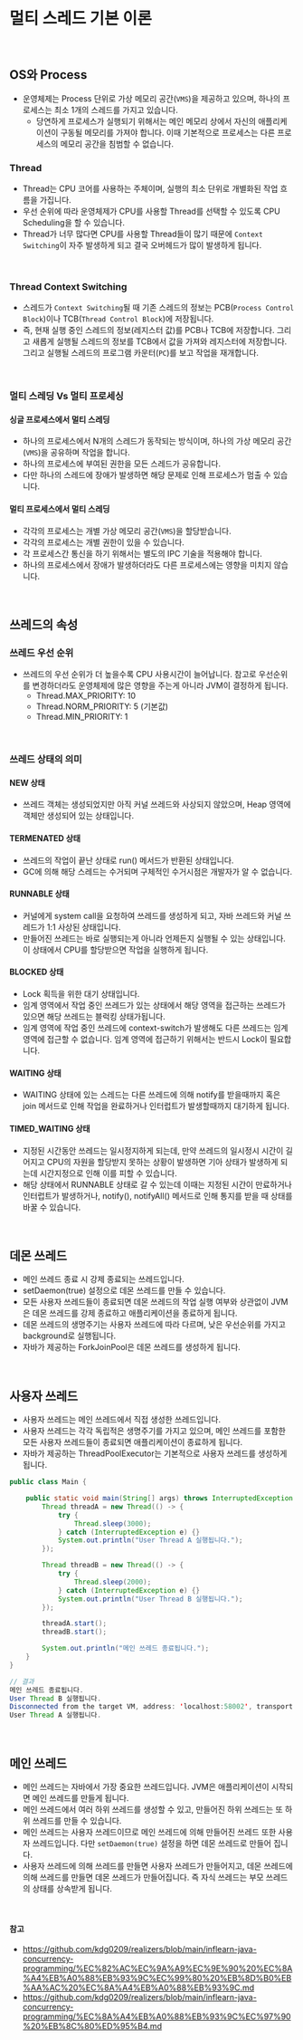 # 멀티 스레드 기본 이론

<br>

## OS와 Process

- 운영체제는 Process 단위로 가상 메모리 공간(`VMS`)을 제공하고 있으며, 하나의 프로세스는 최소 1개의 스레드를 가지고 있습니다.
  - 당연하게 프로세스가 실행되기 위해서는 메인 메모리 상에서 자신의 애플리케이션이 구동될 메모리를 가져야 합니다. 이때 기본적으로 프로세스는 다른 프로세스의 메모리 공간을 침범할 수 없습니다.

### Thread

- Thread는 CPU 코어를 사용하는 주체이며, 실행의 최소 단위로 개별화된 작업 흐름을 가집니다.
- 우선 순위에 따라 운영체제가 CPU를 사용할 Thread를 선택할 수 있도록 CPU Scheduling을 할 수 있습니다.
- Thread가 너무 많다면 CPU를 사용할 Thread들이 많기 때문에 `Context Switching`이 자주 발생하게 되고 결국 오버헤드가 많이 발생하게 됩니다.

<br>

### Thread Context Switching

- 스레드가 `Context Switching`될 때 기존 스레드의 정보는 PCB(`Process Control Block`)이나 TCB(`Thread Control Block`)에 저장됩니다.
- 즉, 현재 실행 중인 스레드의 정보(레지스터 값)를 PCB나 TCB에 저장합니다. 그리고 새롭게 실행될 스레드의 정보를 TCB에서 값을 가져와 레지스터에 저장합니다. 그리고 실행될 스레드의 프로그램 카운터(`PC`)를 보고 작업을 재개합니다.

<br>

### 멀티 스레딩 Vs 멀티 프로세싱

#### 싱글 프로세스에서 멀티 스레딩

- 하나의 프로세스에서 N개의 스레드가 동작되는 방식이며, 하나의 가상 메모리 공간(`VMS`)을 공유하며 작업을 합니다.
- 하나의 프로세스에 부여된 권한을 모든 스레드가 공유합니다.
- 다만 하나의 스레드에 장애가 발생하면 해당 문제로 인해 프로세스가 멈출 수 있습니다.

#### 멀티 프로세스에서 멀티 스레딩

- 각각의 프로세스는 개별 가상 메모리 공간(`VMS`)을 할당받습니다.
- 각각의 프로세스는 개별 권한이 있을 수 있습니다.
- 각 프로세스간 통신을 하기 위해서는 별도의 IPC 기술을 적용해야 합니다.
- 하나의 프로세스에서 장애가 발생하더라도 다른 프로세스에는 영향을 미치지 않습니다.

<br>

## 쓰레드의 속성

### 쓰레드 우선 순위

- 쓰레드의 우선 순위가 더 높을수록 CPU 사용시간이 늘어납니다. 참고로 우선순위를 변경하더라도 운영체제에 많은 영향을 주는게 아니라 JVM이 결정하게 됩니다.
  - Thread.MAX_PRIORITY: 10
  - Thread.NORM_PRIORITY: 5 (기본값)
  - Thread.MIN_PRIORITY: 1

<br>

### 쓰레드 상태의 의미

#### NEW 상태

- 쓰레드 객체는 생성되었지만 아직 커널 쓰레드와 사상되지 않았으며, Heap 영역에 객체만 생성되어 있는 상태입니다.

#### TERMENATED 상태

- 쓰레드의 작업이 끝난 상태로 run() 메서드가 반환된 상태입니다.
- GC에 의해 해당 스레드는 수거되며 구체적인 수거시점은 개발자가 알 수 없습니다.

#### RUNNABLE 상태

- 커널에게 system call을 요청하여 쓰레드를 생성하게 되고, 자바 쓰레드와 커널 쓰레드가 1:1 사상된 상태입니다.
- 만들어진 쓰레드는 바로 실행되는게 아니라 언제든지 실행될 수 있는 상태입니다. 이 상태에서 CPU를 할당받으면 작업을 실행하게 됩니다.

#### BLOCKED 상태

- Lock 획득을 위한 대기 상태입니다.
- 임계 영역에서 작업 중인 쓰레드가 있는 상태에서 해당 영역을 접근하는 쓰레드가 있으면 해당 쓰레드는 블럭킹 상태가됩니다.
- 임계 영역에 작업 중인 쓰레드에 context-switch가 발생해도 다른 쓰레드는 임계 영역에 접근할 수 없습니다. 임계 영역에 접근하기 위해서는 반드시 Lock이 필요합니다.

#### WAITING 상태

- WAITING 상태에 있는 스레드는 다른 쓰레드에 의해 notify를 받을때까지 혹은 join 메서드로 인해 작업을 완료하거나 인터럽트가 발생할때까지 대기하게 됩니다.

#### TIMED_WAITING 상태

- 지정된 시간동안 쓰레드는 일시정지하게 되는데, 만약 쓰레드의 일시정시 시간이 길어지고 CPU의 자원을 할당받지 못하는 상황이 발생하면 기아 상태가 발생하게 되는데 시간지정으로 인해 이를 피할 수 있습니다.
- 해당 상태에서 RUNNABLE 상태로 갈 수 있는데 이때는 지정된 시간이 만료하거나 인터럽트가 발생하거나, notify(), notifyAll() 메서드로 인해 통지를 받을 때 상태를 바꿀 수 있습니다.

<br>

## 데몬 쓰레드

- 메인 쓰레드 종료 시 강제 종료되는 쓰레드입니다.
- setDaemon(true) 설정으로 데몬 쓰레드를 만들 수 있습니다.
- 모든 사용자 쓰레드들이 종료되면 데몬 쓰레드의 작업 실행 여부와 상관없이 JVM은 데몬 쓰레드를 강제 종료하고 애플리케이션을 종료하게 됩니다.
- 데몬 쓰레드의 생명주기는 사용자 쓰레드에 따라 다르며, 낮은 우선순위를 가지고 background로 실행됩니다.
- 자바가 제공하는 ForkJoinPool은 데몬 쓰레드를 생성하게 됩니다.

<br>

## 사용자 쓰레드

- 사용자 쓰레드는 메인 쓰레드에서 직접 생성한 쓰레드입니다.
- 사용자 쓰레드는 각각 독립적은 생명주기를 가지고 있으며, 메인 쓰레드를 포함한 모든 사용자 쓰레드들이 종료되면 애플리케이션이 종료하게 됩니다.
- 자바가 제공하는 ThreadPoolExecutor는 기본적으로 사용자 쓰레드를 생성하게 됩니다.

```java
public class Main {

    public static void main(String[] args) throws InterruptedException {
        Thread threadA = new Thread(() -> {
            try {
                Thread.sleep(3000);
            } catch (InterruptedException e) {}
            System.out.println("User Thread A 실행됩니다.");
        });

        Thread threadB = new Thread(() -> {
            try {
                Thread.sleep(2000);
            } catch (InterruptedException e) {}
            System.out.println("User Thread B 실행됩니다.");
        });

        threadA.start();
        threadB.start();

        System.out.println("메인 쓰레드 종료됩니다.");
    }
}

// 결과
메인 쓰레드 종료됩니다.
User Thread B 실행됩니다.
Disconnected from the target VM, address: 'localhost:58002', transport: 'socket'
User Thread A 실행됩니다.
```

<br>

## 메인 쓰레드

- 메인 쓰레드는 자바에서 가장 중요한 쓰레드입니다. JVM은 애플리케이션이 시작되면 메인 쓰레드를 만들게 됩니다.
- 메인 쓰레드에서 여러 하위 쓰레드를 생성할 수 있고, 만들어진 하위 쓰레드는 또 하위 쓰레드를 만들 수 있습니다.
- 메인 쓰레드는 사용자 쓰레드이므로 메인 쓰레드에 의해 만들어진 쓰레드 또한 사용자 쓰레드입니다. 다만 `setDaemon(true)` 설정을 하면 데몬 쓰레드로 만들어 집니다.
- 사용자 쓰레드에 의해 쓰레드를 만들면 사용자 쓰레드가 만들어지고, 데몬 쓰레드에 의해 쓰레드를 만들면 데몬 쓰레드가 만들어집니다. 즉 자식 쓰레드는 부모 쓰레드의 상태를 상속받게 됩니다.

<br>

#### 참고

- https://github.com/kdg0209/realizers/blob/main/inflearn-java-concurrency-programming/%EC%82%AC%EC%9A%A9%EC%9E%90%20%EC%8A%A4%EB%A0%88%EB%93%9C%EC%99%80%20%EB%8D%B0%EB%AA%AC%20%EC%8A%A4%EB%A0%88%EB%93%9C.md
- https://github.com/kdg0209/realizers/blob/main/inflearn-java-concurrency-programming/%EC%8A%A4%EB%A0%88%EB%93%9C%EC%97%90%20%EB%8C%80%ED%95%B4.md



